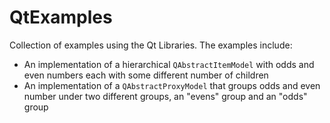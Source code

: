 # QtExamples
Collection of examples using the Qt Libraries.
The examples include:
- An implementation of a hierarchical `QAbstractItemModel` with odds and even numbers each with some different number of children 
- An implementation of a `QAbstractProxyModel` that groups odds and even number under two different groups, an "evens" group and an "odds" group
